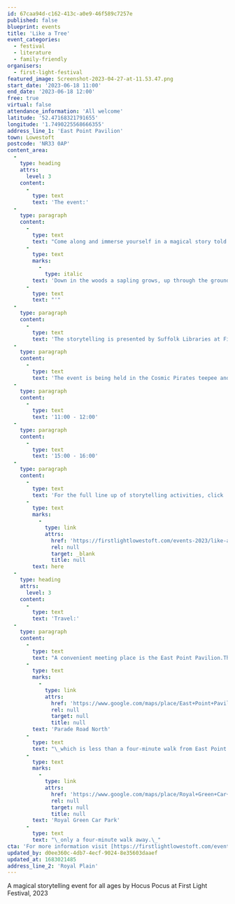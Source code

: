 ```yaml
---
id: 67caa94d-c162-413c-a0e9-46f589c7257e
published: false
blueprint: events
title: 'Like a Tree'
event_categories:
  - festival
  - literature
  - family-friendly
organisers:
  - first-light-festival
featured_image: Screenshot-2023-04-27-at-11.53.47.png
start_date: '2023-06-18 11:00'
end_date: '2023-06-18 12:00'
free: true
virtual: false
attendance_information: 'All welcome'
latitude: '52.47168321791655'
longitude: '1.7490225568666355'
address_line_1: 'East Point Pavilion'
town: Lowestoft
postcode: 'NR33 0AP'
content_area:
  -
    type: heading
    attrs:
      level: 3
    content:
      -
        type: text
        text: 'The event:'
  -
    type: paragraph
    content:
      -
        type: text
        text: "Come along and immerse yourself in a magical story told with puppets. '"
      -
        type: text
        marks:
          -
            type: italic
        text: 'Down in the woods a sapling grows, up through the ground and towards the sky. At the same time, a child is born and their lives entwine in a touching tale of life, love and everything after.'
      -
        type: text
        text: "'"
  -
    type: paragraph
    content:
      -
        type: text
        text: 'The storytelling is presented by Suffolk Libraries at First Light Festival and is a free event for all ages.'
  -
    type: paragraph
    content:
      -
        type: text
        text: 'The event is being held in the Cosmic Pirates teepee and there are two sessions on Sunday 18 June 2023:'
  -
    type: paragraph
    content:
      -
        type: text
        text: '11:00 - 12:00'
  -
    type: paragraph
    content:
      -
        type: text
        text: '15:00 - 16:00'
  -
    type: paragraph
    content:
      -
        type: text
        text: 'For the full line up of storytelling activities, click '
      -
        type: text
        marks:
          -
            type: link
            attrs:
              href: 'https://firstlightlowestoft.com/events-2023/like-a-tree/'
              rel: null
              target: _blank
              title: null
        text: here
  -
    type: heading
    attrs:
      level: 3
    content:
      -
        type: text
        text: 'Travel:'
  -
    type: paragraph
    content:
      -
        type: text
        text: "A convenient meeting place is the East Point Pavilion.The nearest bus stop is on\_"
      -
        type: text
        marks:
          -
            type: link
            attrs:
              href: 'https://www.google.com/maps/place/East+Point+Pavilion/@52.4715229,1.7490572,20.58z/data=!4m6!3m5!1s0x47da1a5ea4943559:0x6ac07ef50efb6b11!8m2!3d52.471546!4d1.748926!16s%2Fg%2F1tgdbpgb'
              rel: null
              target: null
              title: null
        text: 'Parade Road North'
      -
        type: text
        text: "\_which is less than a four-minute walk from East Point Pavilion. There is a selection of buses which connect the East Point Pavilion to the town centre for example, No X2, X22 and 109. The closest parking is\_"
      -
        type: text
        marks:
          -
            type: link
            attrs:
              href: 'https://www.google.com/maps/place/Royal+Green+Car+Park/@52.4712967,1.7484593,17.62z/data=!4m6!3m5!1s0x47da1bab6caafbd3:0x4fef3e212e405f96!8m2!3d52.4704793!4d1.7484063!16s%2Fg%2F11frp96syg'
              rel: null
              target: null
              title: null
        text: 'Royal Green Car Park'
      -
        type: text
        text: "\_only a four-minute walk away.\_"
cta: 'For more information visit [https://firstlightlowestoft.com/events-2023/like-a-tree/ ](http:/https://firstlightlowestoft.com/events-2023/like-a-tree//)'
updated_by: d0ee360c-4db7-4ecf-9024-8e35603daaef
updated_at: 1683021485
address_line_2: 'Royal Plain'
---
```

A magical storytelling event for all ages by Hocus Pocus at First Light Festival, 2023